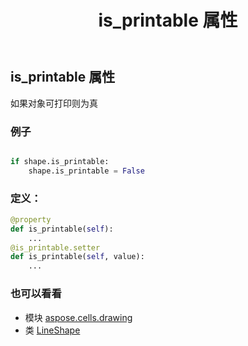 ﻿---
title: is_printable 属性
second_title: Aspose.Cells for Python via .NET API 参考文献
description:
type: docs
weight: 670
url: /zh/python-net/aspose.cells.drawing/lineshape/is_printable/
is_root: false
---
## is_printable 属性

如果对象可打印则为真

### 例子

```python

if shape.is_printable:
    shape.is_printable = False

```
### 定义：
```python
@property
def is_printable(self):
    ...
@is_printable.setter
def is_printable(self, value):
    ...
```

### 也可以看看
* 模块 [aspose.cells.drawing](../../)
* 类 [LineShape](/cells/zh/python-net/aspose.cells.drawing/lineshape)

